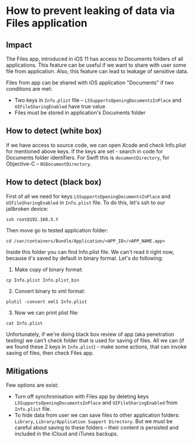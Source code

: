 # How to prevent leaking of data via Files application

## Impact
The Files app, introduced in iOS 11 has access to Documents folders of all applications. This feature can be useful if we want to share with user some file from application. Also, this feature can lead to leakage of sensitive data.

Files from app can be shared with iOS application "Documents" if two conditions are met:
* Two keys in ```Info.plist``` file – ```LSSupportsOpeningDocumentsInPlace``` and ```UIFileSharingEnabled``` have true value
* Files must be stored in application's Documents folder

## How to detect (white box)
If we have access to source code, we can open Xcode and check Info.plist for mentioned above keys.
If the keys are set - search in code for Documents folder identifiers.
For Swift this is ```documentDirectory```, for Objective-C – ```NSDocumentDirectory```.

## How to detect (black box)
First of all we need for keys ```LSSupportsOpeningDocumentsInPlace``` and ```UIFileSharingEnabled``` in ```Info.plist``` file.
To do this, let's ssh to our jailbroken device:
```shell
ssh root@192.168.X.Y
```

Then move go to tested application folder:
```shell
cd /var/containers/Bundle/Application/<APP_ID>/<APP_NAME.app>
```

Inside this folder you can find Info.plist file. We can't read it right now, because it's saved by default in binary format.
Let's do following:
1. Make copy of binary format:
```shell
cp Info.plist Info.plist_bin
```

2. Convert binary to xml format:
```shell
plutil -convert xml1 Info.plist
```

3. Now we can print plist file:
``` shell
cat Info.plist
```

Unfortunately, if we're doing black box review of app (aka penetration testing) we can't check folder that is used for saving of files. All we can (if we found these 2 keys in ```Info.plist```) - make some actions, that can invoke saving of files, then check Files app.

## Mitigations
Few options are exist:
* Turn off synchronisation with Files app by deleting keys ```LSSupportsOpeningDocumentsInPlace``` and ```UIFileSharingEnabled``` from ```Info.plist``` file.
* To hide data from user we can save files to other application folders: ```Library```, ```Library/Application Support Directory```. But we must be careful about saving to these folders – their content is persisted and included in the iCloud and iTunes backups.
